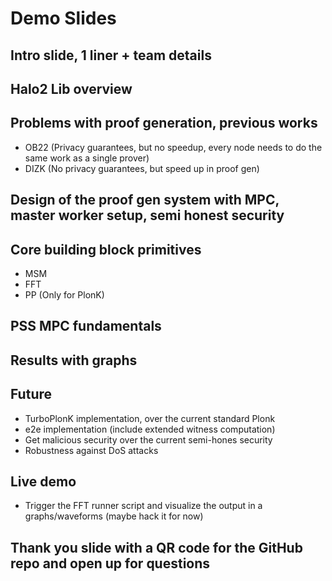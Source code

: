 # Demo Slides

## Intro slide, 1 liner + team details

## Halo2 Lib overview

## Problems with proof generation, previous works
- OB22 (Privacy guarantees, but no speedup, every node needs to do the same work as a single prover)
- DIZK (No privacy guarantees, but speed up in proof gen)

## Design of the proof gen system with MPC, master worker setup, semi honest security

## Core building block primitives
- MSM
- FFT
- PP (Only for PlonK)

## PSS MPC fundamentals

## Results with graphs

## Future
- TurboPlonK implementation, over the current standard Plonk
- e2e implementation (include extended witness computation)
- Get malicious security over the current semi-hones security
- Robustness against DoS attacks

## Live demo
- Trigger the FFT runner script and visualize the output in a graphs/waveforms (maybe hack it for now)

## Thank you slide with a QR code for the GitHub repo and open up for questions
